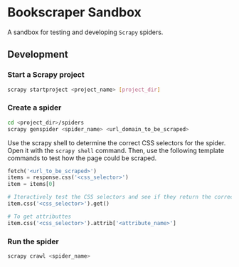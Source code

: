 # Bookscraper Sandbox

A sandbox for testing and developing `Scrapy` spiders.

## Development

### Start a Scrapy project

```bash
scrapy startproject <project_name> [project_dir]
```

### Create a spider

```bash
cd <project_dir>/spiders
scrapy genspider <spider_name> <url_domain_to_be_scraped>
```

Use the scrapy shell to determine the correct CSS selectors for the spider. Open it with the `scrapy shell` command. Then, use the following template commands to test how the page could be scraped.

```python
fetch('<url_to_be_scraped>')
items = response.css('<css_selector>')
item = items[0]

# Iteractively test the CSS selectors and see if they return the correct values
item.css('<css_selector>').get()

# To get attributtes
item.css('<css_selector>').attrib['<attribute_name>']
```

### Run the spider

```bash
scrapy crawl <spider_name>
```
